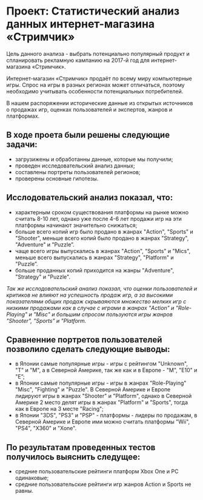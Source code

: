 # Проект: Статистический анализ данных интернет-магазина «Стримчик»


Цель данного анализа - выбрать потенциально популярный продукт и спланировать рекламную кампанию на 2017-й год для интернет-магазина «Стримчик».

Интернет-магазин «Стримчик» продаёт по всему миру компьютерные игры. Спрос на игры в разных регионах может отличаться, поэтому необходимо учитывать особенности потенциальных потребителей.

В нашем распоряжении исторические данные из открытых источников о продажах игр, оценках пользователей и экспертов, жанров и платформах.

## В ходе проета были решены следующие задачи:

* загрузижены и обработанны данные, которые мы получили;
* проведен исследовательский анализ данных;
* составлены портреты пользователей регионов;
* проверены основные гипотезы.


## Исслодовательский анализ показал, что:

* характерным сроком существования платформы на рынке можно считать 8-10 лет, однако уже после 4-6 лет продажи игр на эти платформы начинают значительно снижаться;
* больше всего копий игр было продано в жанрах "Action", "Sports" и "Shooter", меньше всего копий было продано в жанрах "Strategy", "Adventure" и "Puzzle”.
* чаще всего игры выпускались в жанрах "Action", "Sports" и "Mics", меньше всего выпускались в жанрах "Strategy", "Platform" и "Puzzle”.
* больше проданных копий приходится на жанры "Adventure", "Strategy" и "Puzzle".

*Так же исслодовательский анализ показал, что оценки пользователей и критиков не влияют на успешность продаж игр, а за высокими показателями общих продаж скрываяются множество мелких игр с низкими продажами как в случае с играми в жанрах "Action" и "Role-Playing" и "Misc" и большим спросом пользуются игры жанров "Shooter", "Sports" и "Platform.*


## Сравненние портретов пользователей позволило сделать следующие выводы:

* в Японии самые популярные игры - игры с рейтингом "Unknown", "T" и "M", а в Северной Америке, так же как и в Европе - "M", "E10" и "E”;
* в Японии самые популярные игры - игры в жанрах "Role-Playing" "Misc", "Fighting" и "Puzzle". В Северной Америке и Европе лидируют игры в жанрах "Shooter" и "Platform", однако в Северной Америке 2 место делят игры в жанрах "Platform" и "Sports", тогда как в Европе на 3 месте "Racing";
* в Японии "3DS", "PS3" и "PSP" - платформы - лидеры по продажам, в Северной Америке и Европе ими можно считать платформы "Wii", "PS4", "X360" и "Xone".


## По результатам проведенных тестов получилось выяснить следущее:

* средние пользовательские рейтинги платформ Xbox One и PC одинаковые;
* средние пользовательские рейтинги игр жанров Action и Sports не равны.
